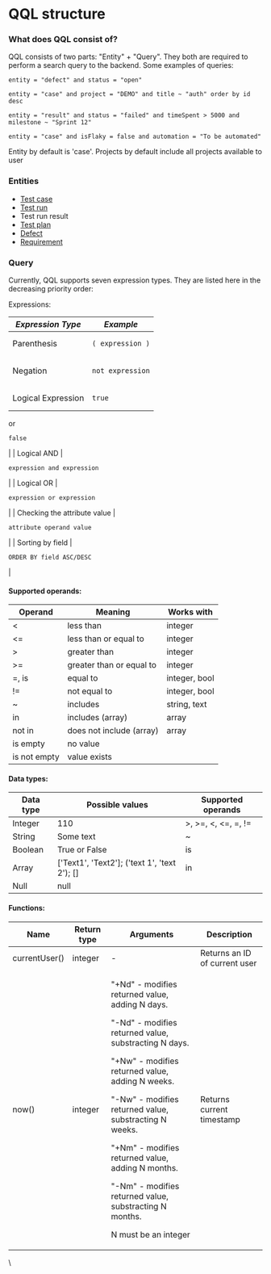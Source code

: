 # QQL structure

### What does QQL consist of?

QQL consists of two parts: "Entity" + "Query". They both are required to perform a search query to the backend. Some examples of queries:

```
entity = "defect" and status = "open"

entity = "case" and project = "DEMO" and title ~ "auth" order by id desc

entity = "result" and status = "failed" and timeSpent > 5000 and 
milestone ~ "Sprint 12"

entity = "case" and isFlaky = false and automation = "To be automated"
```

Entity by default is 'case'. Projects by default include all projects available to user

### Entities <a href="#h_a2d0a1493b" id="h_a2d0a1493b"></a>

* [Test case](https://help.qase.io/en/articles/5563704-test-cases)
* [Test run](https://help.qase.io/en/articles/5563702-test-runs)
* Test run result
* [Test plan](https://help.qase.io/en/articles/5563703-test-plans)
* [Defect](https://help.qase.io/en/articles/5563710-defects)
* [Requirement](https://help.qase.io/en/articles/5563700-requirements)

### Query <a href="#h_8651b79247" id="h_8651b79247"></a>

Currently, QQL supports seven expression types. They are listed here in the decreasing priority order:

Expressions:

| _Expression Type_            | _Example_                                                            |
| ---------------------------- | -------------------------------------------------------------------- |
| Parenthesis                  | <pre><code>( expression )
</code></pre>                              |
| Negation                     | <pre><code>not expression
</code></pre>                              |
| Logical Expression           | <pre><code>true
</code></pre><p>or</p><pre><code>false
</code></pre> |
| Logical AND                  | <pre><code>expression and expression
</code></pre>                   |
| Logical OR                   | <pre><code>expression or expression
</code></pre>                    |
| Checking the attribute value | <pre><code>attribute operand value
</code></pre>                     |
| Sorting by field             | <pre><code>ORDER BY field ASC/DESC
</code></pre>                     |

#### Supported operands:

| Operand      | Meaning                  | Works with    |
| ------------ | ------------------------ | ------------- |
| <            | less than                | integer       |
| <=           | less than or equal to    | integer       |
| >            | greater than             | integer       |
| >=           | greater than or equal to | integer       |
| =, is        | equal to                 | integer, bool |
| !=           | not equal to             | integer, bool |
| \~           | includes                 | string, text  |
| in           | includes (array)         | array         |
| not in       | does not include (array) | array         |
| is empty     | no value                 |               |
| is not empty | value exists             |               |

#### Data types:

| Data type | Possible values                                | Supported operands  |
| --------- | ---------------------------------------------- | ------------------- |
| Integer   | 110                                            | >, >=, <, <=, =, != |
| String    | Some text                                      | \~                  |
| Boolean   | True or False                                  | is                  |
| Array     | \['Text1', 'Text2']; ('text 1', 'text 2'); \[] | in                  |
| Null      | null                                           |                     |

#### Functions:

| Name          | Return type | Arguments                                                                                                                                                                                                                                                                                                                                                                               | Description                   |
| ------------- | ----------- | --------------------------------------------------------------------------------------------------------------------------------------------------------------------------------------------------------------------------------------------------------------------------------------------------------------------------------------------------------------------------------------- | ----------------------------- |
| currentUser() | integer     | -                                                                                                                                                                                                                                                                                                                                                                                       | Returns an ID of current user |
| now()         | integer     | <p>"+Nd" - modifies returned value, adding N days.</p><p>"-Nd" - modifies returned value, substracting N days.</p><p>"+Nw" - modifies returned value, adding N weeks.</p><p>"-Nw" - modifies returned value, substracting N weeks.</p><p>"+Nm" - modifies returned value, adding N months.</p><p>"-Nm" - modifies returned value, substracting N months.</p><p>N must be an integer</p> | Returns current timestamp     |

\
